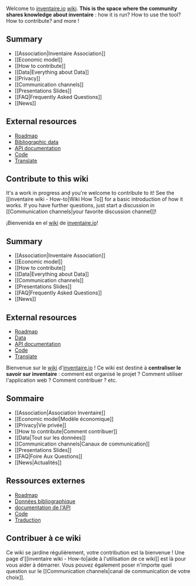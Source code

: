 <!-- LANG:EN, title="Main_Page"-->
Welcome to [inventaire.io](https://inventaire.io) [wiki](https://en.wikipedia.org/wiki/Wiki). **This is the space where the community shares knowledge about inventaire** : how it is run? How to use the tool? How to contribute? and more !

## Summary
* [[Association|Inventaire Association]]
* [[Economic model]]
* [[How to contribute]]
* [[Data|Everything about Data]]
* [[Privacy]]
* [[Communication channels]]
* [[Presentations Slides]]
* [[FAQ|Frequently Asked Questions]]
* [[News]]

## External resources
* [Roadmap](http://roadmap.inventaire.io)
* [Bibliographic data](https://data.inventaire.io)
* [API documentation](https://api.inventaire.io)
* [Code](http://git.inventaire.io)
* [Translate](http://translate.inventaire.io)

## Contribute to this wiki
It's a work in progress and you're welcome to contribute to it! See the [[inventaire wiki - How-to|Wiki How To]] for a basic introduction of how it works. If you have further questions, just start a discussion in [[Communication channels|your favorite discussion channel]]!

<!-- LANG:ES, title="Inicio"-->

¡Bienvenida en el [wiki](https://es.wikipedia.org/wiki/Wiki) de [inventaire.io](https://inventaire.io)!

## Summary
* [[Association|Inventaire Association]]
* [[Economic model]]
* [[How to contribute]]
* [[Data|Everything about Data]]
* [[Communication channels]]
* [[Presentations Slides]]
* [[FAQ|Frequently Asked Questions]]
* [[News]]

## External resources
* [Roadmap](http://roadmap.inventaire.io)
* [Data](https://data.inventaire.io)
* [API documentation](https://api.inventaire.io)
* [Code](http://git.inventaire.io)
* [Translate](http://translate.inventaire.io)

<!-- LANG:FR, title="Accueil"-->

Bienvenue sur le [wiki](https://fr.wikipedia.org/wiki/Wiki) d'[inventaire.io](https://inventaire.io) ! Ce wiki est destiné à **centraliser le savoir sur inventaire** : comment est organisé le projet ? Comment utiliser l'application web ? Comment contribuer ? etc.

## Sommaire
* [[Association|Association Inventaire]]
* [[Economic model|Modèle économique]]
* [[Privacy|Vie privée]]
* [[How to contribute|Comment contribuer]]
* [[Data|Tout sur les données]]
* [[Communication channels|Canaux de communication]]
* [[Presentations Slides]]
* [[FAQ|Foire Aux Questions]]
* [[News|Actualités]]

## Ressources externes
* [Roadmap](http://roadmap.inventaire.io/)
* [Données bibliographique](https://data.inventaire.io)
* [documentation de l'API](http://api.inventaire.io/)
* [Code](http://git.inventaire.io/)
* [Traduction](http://translate.inventaire.io/)

## Contribuer à ce wiki
Ce wiki se jardine régulièrement, votre contribution est la bienvenue ! Une page d'[[inventaire wiki - How-to|aide à l'utilisation de ce wiki]] est là pour vous aider à démarrer. Vous pouvez également poser n'importe quel question sur le [[Communication channels|canal de communication de votre choix]].